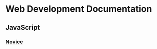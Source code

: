 # Web Development Documentation 

## JavaScript
### [Novice](https://ekagharibashvili.github.io/Interview/mid-level_Node.js/JavaScript/Novice/Novice)
